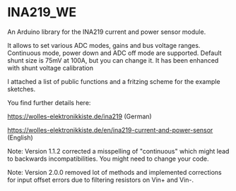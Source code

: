 # INA219_WE
An Arduino library for the INA219 current and power sensor module.

It allows to set various ADC modes, gains and bus voltage ranges. Continuous mode, power down and ADC off mode are supported. Default shunt size is 75mV at 100A, but you can change it. 
It has been enhanced with shunt voltage calibration

I attached a list of public functions and a fritzing scheme for the example sketches.

You find further details here: 

https://wolles-elektronikkiste.de/ina219  (German)

https://wolles-elektronikkiste.de/en/ina219-current-and-power-sensor (English)

Note: Version 1.1.2 corrected a misspelling of "continuous" which might lead to backwards incompatibilities. You might need to change your code.  

Note: Version 2.0.0 removed lot of methods and implemented corrections for input offset errors due to filtering resistors on Vin+ and Vin-.
